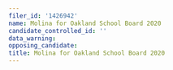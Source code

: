 ```yaml
---
filer_id: '1426942'
name: Molina for Oakland School Board 2020
candidate_controlled_id: ''
data_warning: 
opposing_candidate: 
title: Molina for Oakland School Board 2020
---
```

